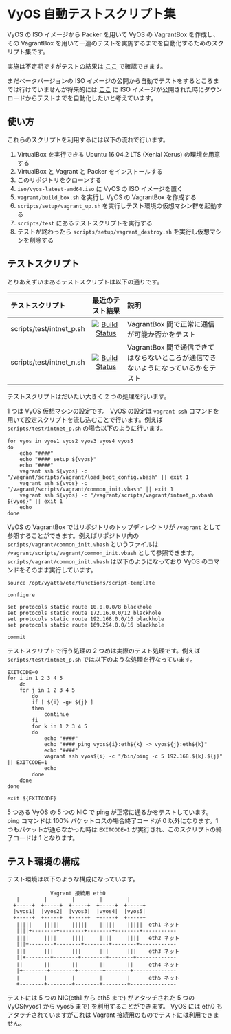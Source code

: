 # VyOS 自動テストスクリプト集

VyOS の ISO イメージから Packer を用いて VyOS の VagrantBox を作成し、その VagrantBox を用いて一連のテストを実施するまでを自動化するためのスクリプト集です。

実施は不定期ですがテストの結果は [ここ](https://vyos-tester.ginzado.ne.jp/) で確認できます。

まだベータバージョンの ISO イメージの公開から自動でテストをするところまでは行けていませんが将来的には [ここ](http://dev.packages.vyos.net/iso/current/amd64/) に ISO イメージが公開された時にダウンロードからテストまでを自動化したいと考えています。

## 使い方

これらのスクリプトを利用するには以下の流れで行います。

1. VirtualBox を実行できる Ubuntu 16.04.2 LTS (Xenial Xerus) の環境を用意する
2. VirtualBox と Vagrant と Packer をインストールする
3. このリポジトリをクローンする
4. `iso/vyos-latest-amd64.iso` に VyOS の ISO イメージを置く
5. `vagrant/build_box.sh` を実行し VyOS の VagrantBox を作成する
5. `scripts/setup/vagrant_up.sh` を実行しテスト環境の仮想マシン群を起動する
6. `scripts/test` にあるテストスクリプトを実行する
7. テストが終わったら `scripts/setup/vagrant_destroy.sh` を実行し仮想マシンを削除する

## テストスクリプト

とりあえずいまあるテストスクリプトは以下の通りです。

| テストスクリプト | 最近のテスト結果 | 説明 |
|:-----------|:-----------:|:-------------|
| scripts/test/intnet_p.sh | [![Build Status](https://vyos-tester.ginzado.ne.jp/buildStatus/icon?job=TestIntNetP)](https://vyos-tester.ginzado.ne.jp/job/TestIntNetP/) | VagrantBox 間で正常に通信が可能か否かをテスト |
| scripts/test/intnet_n.sh | [![Build Status](https://vyos-tester.ginzado.ne.jp/buildStatus/icon?job=TestIntNetN)](https://vyos-tester.ginzado.ne.jp/job/TestIntNetN/) | VagrantBox 間で通信できてはならないところが通信できないようになっているかをテスト |

テストスクリプトはだいたい大きく 2 つの処理を行います。

1 つは VyOS 仮想マシンの設定です。 VyOS の設定は `vagrant ssh` コマンドを用いて設定スクリプトを流し込むことで行います。例えば `scripts/test/intnet_p.sh` の場合以下のように行います。

```
for vyos in vyos1 vyos2 vyos3 vyos4 vyos5
do
	echo "####"
	echo "#### setup ${vyos}"
	echo "####"
	vagrant ssh ${vyos} -c "/vagrant/scripts/vagrant/load_boot_config.vbash" || exit 1
	vagrant ssh ${vyos} -c "/vagrant/scripts/vagrant/common_init.vbash" || exit 1
	vagrant ssh ${vyos} -c "/vagrant/scripts/vagrant/intnet_p.vbash ${vyos}" || exit 1
	echo
done
```

VyOS の VagrantBox ではリポジトリのトップディレクトリが `/vagrant` として参照することができます。例えばリポジトリ内の `scripts/vagrant/common_init.vbash` というファイルは `/vagrant/scripts/vagrant/common_init.vbash` として参照できます。 `scripts/vagrant/common_init.vbash` は以下のようになっており VyOS のコマンドをそのまま実行しています。

```
source /opt/vyatta/etc/functions/script-template

configure

set protocols static route 10.0.0.0/8 blackhole
set protocols static route 172.16.0.0/12 blackhole
set protocols static route 192.168.0.0/16 blackhole
set protocols static route 169.254.0.0/16 blackhole

commit
```

テストスクリプトで行う処理の 2 つめは実際のテスト処理です。例えば `scripts/test/intnet_p.sh` では以下のような処理を行なっています。

```
EXITCODE=0
for i in 1 2 3 4 5
	do
	for j in 1 2 3 4 5
		do
		if [ ${i} -ge ${j} ]
		then
			continue
		fi
		for k in 1 2 3 4 5
		do
			echo "####"
			echo "#### ping vyos${i}:eth${k} -> vyos${j}:eth${k}"
			echo "####"
			vagrant ssh vyos${i} -c "/bin/ping -c 5 192.168.${k}.${j}" || EXITCODE=1
			echo
		done
	done
done

exit ${EXITCODE}
```

5 つある VyOS の 5 つの NIC で ping が正常に通るかをテストしています。 ping コマンドは 100% パケットロスの場合終了コードが 0 以外になります。1 つもパケットが通らなかった時は `EXITCODE=1` が実行され、このスクリプトの終了コードは 1 となります。

## テスト環境の構成

テスト環境は以下のような構成になっています。

```
              Vagrant 接続用 eth0
   |        |        |        |        |
  +-----+  +-----+  +-----+  +-----+  +-----+
  |vyos1|  |vyos2|  |vyos3|  |vyos4|  |vyos5|
  +-----+  +-----+  +-----+  +-----+  +-----+
   |||||    |||||    |||||    |||||    |||||  eth1 ネット
   ||||+--------+--------+--------+--------+-----------
   ||||     ||||     ||||     ||||     ||||   eth2 ネット
   |||+--------+--------+--------+--------+------------
   |||      |||      |||      |||      |||    eth3 ネット
   ||+--------+--------+--------+--------+-------------
   ||       ||       ||       ||       ||     eth4 ネット
   |+--------+--------+--------+--------+--------------
   |        |        |        |        |      eth5 ネット
   +--------+--------+--------+--------+---------------
```
テストには 5 つの NIC(eth1 から eth5 まで) がアタッチされた 5 つの VyOS(vyos1 から vyos5 まで) を利用することができます。 VyOS には eth0 もアタッチされていますがこれは Vagrant 接続用のものでテストには利用できません。

